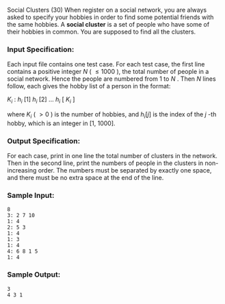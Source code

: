 Social Clusters (30)
When register on a social network, you are always asked to specify your
hobbies in order to find some potential friends with the same hobbies. A
**social cluster** is a set of people who have some of their hobbies in
common. You are supposed to find all the clusters.

### Input Specification:

Each input file contains one test case. For each test case, the first line
contains a positive integer $N$ ( $\le 1000$ ), the total number of people in
a social network. Hence the people are numbered from 1 to $N$ . Then $N$ lines
follow, each gives the hobby list of a person in the format:

$K_i$ : $h_i$ [1] $h_i$ [2] ... $h_i$ [ $K_i$ ]

where $K_i$ ( $>0$ ) is the number of hobbies, and $h_i[j]$ is the index of
the $j$ -th hobby, which is an integer in [1, 1000].

### Output Specification:

For each case, print in one line the total number of clusters in the network.
Then in the second line, print the numbers of people in the clusters in non-
increasing order. The numbers must be separated by exactly one space, and
there must be no extra space at the end of the line.

### Sample Input:

    
    
    8
    3: 2 7 10
    1: 4
    2: 5 3
    1: 4
    1: 3
    1: 4
    4: 6 8 1 5
    1: 4
    

### Sample Output:

    
    
    3
    4 3 1
    

